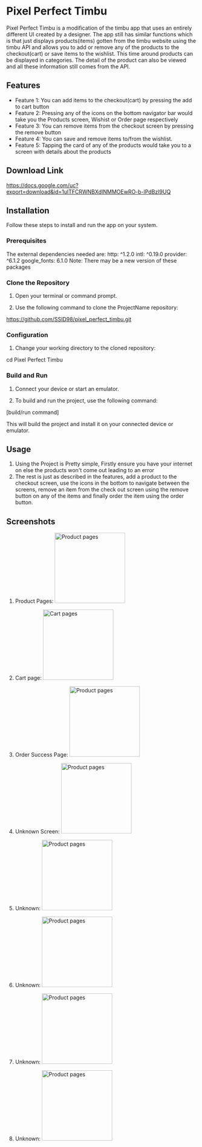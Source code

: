 # Pixel Perfect Timbu

Pixel Perfect Timbu is a modification of the timbu app that uses an entirely different UI created by a designer. The app still has similar functions which is that just displays products(items) gotten from the timbu website using the timbu API and allows you to add or remove any of the products to the checkout(cart) or save items to the wishlist. This time around products can be displayed in categories. The detail of the product can also be viewed and all these information still comes from the API.

## Features

- Feature 1: You can add items to the checkout(cart) by pressing the add to cart button
- Feature 2: Pressing any of the icons on the bottom navigator bar would take you the Products screen, Wishist or Order page respectively
- Feature 3: You can remove items from the checkout screen by pressing the remove button
- Feature 4: You can save and remove items to/from the wishlist.
- Feature 5: Tapping the card of any of the products would take you to a screen with details about the products

## Download Link
https://docs.google.com/uc?export=download&id=1ulTFCRWNBXdINMMOEwRO-b-lPdBzI9UQ


## Installation

Follow these steps to install and run the app on your system.

### Prerequisites

The external dependencies needed are: 
  http: ^1.2.0
  intl: ^0.19.0
  provider: ^6.1.2
  google_fonts: 6.1.0
  Note: There may be a new version of these packages

### Clone the Repository

1. Open your terminal or command prompt.

2. Use the following command to clone the ProjectName repository:

https://github.com/SSID98/pixel_perfect_timbu.git

### Configuration

1. Change your working directory to the cloned repository:

cd Pixel Perfect Timbu

### Build and Run

1. Connect your device or start an emulator.

2. To build and run the project, use the following command:

[build/run command]

This will build the project and install it on your connected device or emulator.

## Usage

1. Using the Project is Pretty simple, Firstly ensure you have your internet on else the products won't come out leading to an error
2. The rest is just as described in the features, add a product to the checkout screen, use the icons in the bottom to navigate between the screens, remove an item from the check out screen using the remove button on any of the items and finally order the item using the order button.

## Screenshots

1. Product Pages: <img width= "186" alt="Product pages" src= "https://github.com/user-attachments/assets/09736a80-a85a-4529-9195-da54c34f57d0">

2. Cart page: <img width= "186" alt="Cart pages" src= "https://github.com/user-attachments/assets/3ee5b532-3e75-40ba-ab98-c0bb5a48de24">

3. Order Success
   Page: <img width= "186" alt="Product pages" src= "https://github.com/user-attachments/assets/7675f0da-dbf3-4ebc-baca-e9fa4a5f915b">

4. Unknown Screen: <img width= "186" alt="Product pages" src= "https://github.com/user-attachments/assets/e6e3d83b-fd47-4c1c-bf7b-5e39a6d74a81">

5. Unknown: <img width= "186" alt="Product pages" src= "https://github.com/user-attachments/assets/e60f2436-4458-4ed3-9958-50d1156695fc">

6. Unknown: <img width= "186" alt="Product pages" src= "https://github.com/user-attachments/assets/0a6c1a3a-8e79-4e05-98d1-1f71f25ccc59">

7. Unknown: <img width= "186" alt="Product pages" src= "https://github.com/user-attachments/assets/192441ec-e82f-4a30-bb26-2c8124aff4bb">

8. Unknown: <img width= "186" alt="Product pages" src= "https://github.com/user-attachments/assets/6991f21a-3fe1-4cc9-9767-135f6c66350f">
